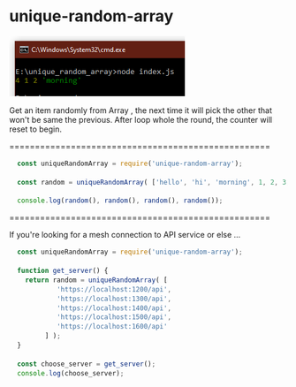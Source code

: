 # unique-random-array

![Example img](/unique.PNG)

Get an item randomly from Array , the next time it will pick the other that won't be same the previous. After loop whole the round, the counter will reset to begin.

===================================================


```javascript
  const uniqueRandomArray = require('unique-random-array');
  
  const random = uniqueRandomArray( ['hello', 'hi', 'morning', 1, 2, 3, 4, 5] );
  
  console.log(random(), random(), random(), random());
```

===================================================

If you're looking for a mesh connection to API service or else ...
```javascript
  const uniqueRandomArray = require('unique-random-array');
  
  function get_server() {
    return random = uniqueRandomArray( [
            'https://localhost:1200/api', 
            'https://localhost:1300/api', 
            'https://localhost:1400/api',
            'https://localhost:1500/api',
            'https://localhost:1600/api'
         ] );
  }
  
  const choose_server = get_server();
  console.log(choose_server);
```
